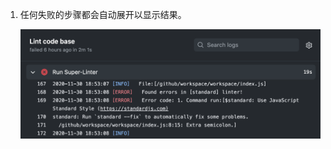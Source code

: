 1. 任何失败的步骤都会自动展开以显示结果。

   ![Super linter 工作流程结果](/assets/images/help/repository/super-linter-workflow-results-updated-2.png)
